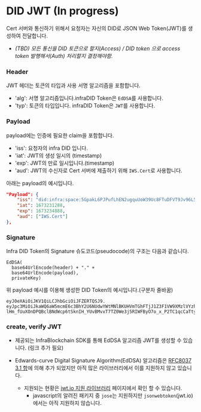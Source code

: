 # DID JWT (In progress)

Cert 서버와 통신하기 위해서 요청자는 자신의 DID로 JSON Web Token(JWT)를 생성하여 전달합니다.

- _(TBD) 모든 통신을 DID 토큰으로 할지(Access) / DID token 으로 access token 발행해서(Auth) 처리할지 결정해야함._

### Header

JWT 헤더는 토큰의 타입과 사용 서명 알고리즘을 포함합니다.

- 'alg': 서명 알고리즘입니다.infraDID Token은 `EdDSA`를 사용합니다.
- 'typ': 토큰의 타입입니다. infraDID Token은 `JWT`를 사용합니다.

### Payload

payload에는 인증에 필요한 claim을 포함합니다.

- 'iss': 요청자의 infra DID 입니다.
- 'iat': JWT의 생성 일시의 (timestamp)
- 'exp': JWT의 만료 일시입니다.(timestamp)
- 'aud': JWT의 수신자로 Cert 서버에 제출하기 위해 `IWS.Cert`로 사용합니다.

아래는 payload의 예시입니다.

```json
"Payload": {
    "iss": "did:infra:space:5GpakL6PJPufLhEN2ugquUoW39Uc8FTuDFVT9Jv96L5v6Pjy",
    "iat": 1673231288,
    "exp": 1673234888,
    "aud": ["IWS.Cert"]
},
```

### Signature

Infra DID Token의 Signature 슈도코드(pseudocode)의 구조는 다음과 같습니다.

```
EdDSA(
  base64UrlEncode(header) + "." +
  base64UrlEncode(payload),
  privateKey)
```

위 payload 예시를 이용해 생성한 DID Token의 예시입니다.(구분자 줄바꿈)

```
eyJ0eXAiOiJKV1QiLCJhbGciOiJFZERTQSJ9.
eyJpc3MiOiJkaWQ6aW5mcmE6c3BhY2U6NUdwYWtMNlBKUHVmTGhFTjJ1Z3F1VW9XMzlVYzhGVHVERlZUOUp2OTZMNXY2UGp5IiwiaWF0IjoxNjczMjMxMjg4LCJleHAiOjE2NzMyMzQ4ODgsImF1ZCI6WyJJV1MuQ2VydCJdfQ.
lHm_fUuXOnDPQBclBNdWcp6tSknIH_YUvBMvxT7TZ0We3j5RIWFByO7o_x_P2TC1qcCaTtyTCaDGx4MKk7wqjg
```

### create, verify JWT

- 제공되는 InfraBlockchain SDK를 통해 EdDSA 알고리즘 JWT를 생성할 수 있습니다. (링크 추가 필요)

- Edwards-curve Digital Signature Algorithm(EdDSA) 알고리즘은 [RFC8037 3.1 항](https://www.rfc-editor.org/rfc/rfc8037.html#section-3.1)에 의해 추가 되었지만 아직 많은 라이브러리에서 이를 지원하지 않고 있습니다.
  - 지원되는 현황은 [jwt.io 지원 라이브러리](https://jwt.io/libraries) 페이지에서 확인 할 수 있습니다.
    - javascript의 알려진 패키지 중 `jose`는 지원하지만 `jsonwebtoken`(jwt.io)에서는 아직 지원하지 않습니다.
